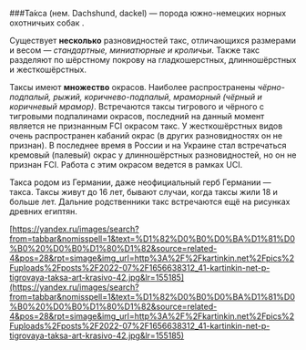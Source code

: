 ###Та́кса (нем. Dachshund, dackel) — порода южно-немецких норных охотничьих собак .

Существует **несколько** разновидностей такс, отличающихся размерами и весом — *стандартные, миниатюрные и кроличьи*. Также такс разделяют по шёрстному покрову на гладкошерстных, длинношёрстных и жесткошёрстных.

Таксы имеют **множество** окрасов. Наиболее распространены *чёрно-подпалый, рыжий, коричнево-подпалый, мраморный (чёрный и коричневый мрамор)*. Встречаются таксы тигрового и чёрного с тигровыми подпалинами окрасов, последний на данный момент является не признанным FCI окрасом такс. У жесткошёрстных видов очень распространен кабаний окрас (в других разновидностях он не признан). В последнее время в России и на Украине стал встречаться кремовый (палевый) окрас у длинношёрстных разновидностей, но он не признан FCI. Работа с этим окрасом ведется в рамках UCI.

Такса родом из Германии, даже неофициальный герб Германии — такса. Таксы живут до 16 лет, бывают случаи, когда таксы жили 18 и больше лет. Дальние родственники такс встречаются ещё на рисунках древних египтян.

[https://yandex.ru/images/search?from=tabbar&nomisspell=1&text=%D1%82%D0%B0%D0%BA%D1%81%D0%B0%20%D0%B0%D1%80%D1%82&source=related-4&pos=28&rpt=simage&img_url=http%3A%2F%2Fkartinkin.net%2Fpics%2Fuploads%2Fposts%2F2022-07%2F1656638312_41-kartinkin-net-p-tigrovaya-taksa-art-krasivo-42.jpg&lr=155185](https://yandex.ru/images/search?from=tabbar&nomisspell=1&text=%D1%82%D0%B0%D0%BA%D1%81%D0%B0%20%D0%B0%D1%80%D1%82&source=related-4&pos=28&rpt=simage&img_url=http%3A%2F%2Fkartinkin.net%2Fpics%2Fuploads%2Fposts%2F2022-07%2F1656638312_41-kartinkin-net-p-tigrovaya-taksa-art-krasivo-42.jpg&lr=155185)

